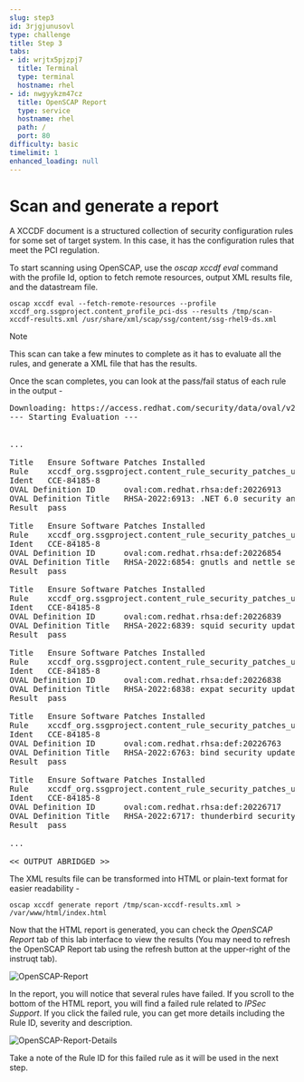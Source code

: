 ```yaml
---
slug: step3
id: 3rjgjunusovl
type: challenge
title: Step 3
tabs:
- id: wrjtx5pjzpj7
  title: Terminal
  type: terminal
  hostname: rhel
- id: nwgyykzm47cz
  title: OpenSCAP Report
  type: service
  hostname: rhel
  path: /
  port: 80
difficulty: basic
timelimit: 1
enhanced_loading: null
---
```

# Scan and generate a report

A XCCDF document is a structured collection of security configuration rules for some set of target system. In this case, it has the
configuration rules that meet the PCI regulation.

To start scanning using OpenSCAP, use the *oscap xccdf eval* command with the profile Id, option to fetch remote resources, output XML results file, and
the datastream file.

```bash,run
oscap xccdf eval --fetch-remote-resources --profile xccdf_org.ssgproject.content_profile_pci-dss --results /tmp/scan-xccdf-results.xml /usr/share/xml/scap/ssg/content/ssg-rhel9-ds.xml
```

> [!NOTE]
> This scan can take a few minutes to complete as it has to evaluate all the rules, and generate a XML file that has the results.

Once the scan completes, you can look at the pass/fail status of each rule in the output -

<pre class="file">
Downloading: https://access.redhat.com/security/data/oval/v2/RHEL9/rhel-9.oval.xml.bz2 ... ok
--- Starting Evaluation ---


...

Title   Ensure Software Patches Installed
Rule    xccdf_org.ssgproject.content_rule_security_patches_up_to_date
Ident   CCE-84185-8
OVAL Definition ID      oval:com.redhat.rhsa:def:20226913
OVAL Definition Title   RHSA-2022:6913: .NET 6.0 security and bugfix update (Moderate)
Result  pass

Title   Ensure Software Patches Installed
Rule    xccdf_org.ssgproject.content_rule_security_patches_up_to_date
Ident   CCE-84185-8
OVAL Definition ID      oval:com.redhat.rhsa:def:20226854
OVAL Definition Title   RHSA-2022:6854: gnutls and nettle security, bug fix, and enhancement update (Moderate)
Result  pass

Title   Ensure Software Patches Installed
Rule    xccdf_org.ssgproject.content_rule_security_patches_up_to_date
Ident   CCE-84185-8
OVAL Definition ID      oval:com.redhat.rhsa:def:20226839
OVAL Definition Title   RHSA-2022:6839: squid security update (Important)
Result  pass

Title   Ensure Software Patches Installed
Rule    xccdf_org.ssgproject.content_rule_security_patches_up_to_date
Ident   CCE-84185-8
OVAL Definition ID      oval:com.redhat.rhsa:def:20226838
OVAL Definition Title   RHSA-2022:6838: expat security update (Important)
Result  pass

Title   Ensure Software Patches Installed
Rule    xccdf_org.ssgproject.content_rule_security_patches_up_to_date
Ident   CCE-84185-8
OVAL Definition ID      oval:com.redhat.rhsa:def:20226763
OVAL Definition Title   RHSA-2022:6763: bind security update (Important)
Result  pass

Title   Ensure Software Patches Installed
Rule    xccdf_org.ssgproject.content_rule_security_patches_up_to_date
Ident   CCE-84185-8
OVAL Definition ID      oval:com.redhat.rhsa:def:20226717
OVAL Definition Title   RHSA-2022:6717: thunderbird security update (Important)
Result  pass

...

<< OUTPUT ABRIDGED >>
</pre>


The XML results file can be transformed into HTML or plain-text format for easier readability -

```bash,run
oscap xccdf generate report /tmp/scan-xccdf-results.xml > /var/www/html/index.html
```

Now that the HTML report is generated, you can check the *OpenSCAP Report* tab of this lab interface to view the results (You may need to refresh the OpenSCAP Report tab using the refresh button at the upper-right of the instruqt tab).

![OpenSCAP-Report](../assets/Openscan-Report-Fail.png)

In the report, you will notice that several rules have failed. If you scroll to the bottom of the HTML report, you will find a failed rule related to *IPSec Support*. If you click the failed rule, you can get more details including the Rule ID, severity and description.

![OpenSCAP-Report-Details](../assets/Openscan-Report-Fail-Details.png)

Take a note of the Rule ID for this failed rule as it will be used in the next step.

